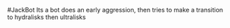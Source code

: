 #JackBot
Its a bot does an early aggression, then tries to make a transition to hydralisks then ultralisks
